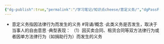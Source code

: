 ```yaml
---
{"dg-publish":true,"permalink":"/学习笔记/知识点cheese/意定义务/","dgPassFrontmatter":true}
---
```


- 意定义务指因法律行为而发生的义务 #背诵/概念 
·此类义务是否发生，取决于当事人的自由意思
·典型表现：
（1）因买卖合同、租货合同等双方法律行为或者因单方法律行为（如捐助行为）而发生的义务